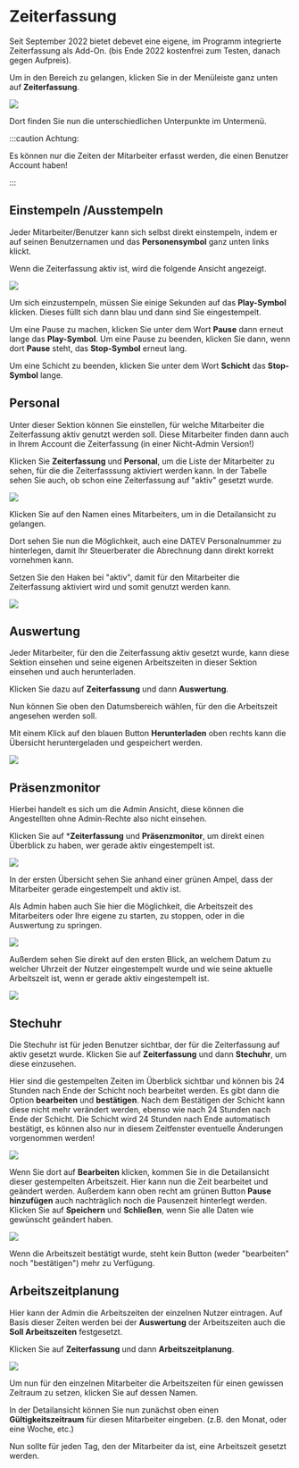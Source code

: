 # Zeiterfassung  

Seit September 2022 bietet debevet eine eigene, im Programm integrierte Zeiterfassung als Add-On. (bis Ende 2022 kostenfrei zum Testen,
danach gegen Aufpreis).

Um in den Bereich zu gelangen, klicken Sie in der Menüleiste ganz unten auf **Zeiterfassung**. 

![](../../static/img/dashboard/Zeiterfassung.png)

Dort finden Sie nun die unterschiedlichen Unterpunkte im Untermenü. 

:::caution Achtung: 

Es können nur die Zeiten der Mitarbeiter erfasst werden, die einen Benutzer Account haben!  

:::   

## Einstempeln /Ausstempeln  

Jeder Mitarbeiter/Benutzer kann sich selbst direkt einstempeln, indem er auf seinen Benutzernamen und das **Personensymbol** ganz unten links klickt.

Wenn die Zeiterfassung aktiv ist, wird die folgende Ansicht angezeigt.  

![](../../static/img/dashboard/einstempeln1.png)

Um sich einzustempeln, müssen Sie einige Sekunden auf das **Play-Symbol** klicken. Dieses füllt sich dann blau und dann sind Sie eingestempelt.

Um eine Pause zu machen, klicken Sie unter dem Wort **Pause** dann erneut lange das **Play-Symbol**. 
Um eine Pause zu beenden, klicken Sie dann, wenn dort **Pause** steht, das **Stop-Symbol** erneut lang. 

Um eine Schicht zu beenden, klicken Sie unter dem Wort **Schicht** das **Stop-Symbol** lange.

## Personal 

Unter dieser Sektion können Sie einstellen, für welche Mitarbeiter die Zeiterfassung aktiv genutzt werden soll. Diese
Mitarbeiter finden dann auch in Ihrem Account die Zeiterfassung (in einer Nicht-Admin Version!)

Klicken Sie **Zeiterfassung** und **Personal**, um die Liste der Mitarbeiter zu sehen, für die die Zeiterfasssung aktiviert werden kann.
In der Tabelle sehen Sie auch, ob schon eine Zeiterfassung auf "aktiv" gesetzt wurde.  

![](../../static/img/dashboard/zeiterfassung_personal1.png)  

Klicken Sie auf den Namen eines Mitarbeiters, um in die Detailansicht zu gelangen. 

Dort sehen Sie nun die Möglichkeit, auch eine DATEV Personalnummer zu hinterlegen, damit Ihr Steuerberater die Abrechnung dann direkt
korrekt vornehmen kann. 

Setzen Sie den Haken bei "aktiv", damit für den Mitarbeiter die Zeiterfassung aktiviert wird und somit genutzt werden kann.  

![](../../static/img/dashboard/zeiterfassung_personal2.png)  

## Auswertung  

Jeder Mitarbeiter, für den die Zeiterfassung aktiv gesetzt wurde, kann diese Sektion einsehen und seine eigenen Arbeitszeiten in 
dieser Sektion einsehen und auch herunterladen. 

Klicken Sie dazu auf **Zeiterfassung** und dann **Auswertung**. 

Nun können Sie oben den Datumsbereich wählen, für den die Arbeitszeit angesehen werden soll. 

Mit einem Klick auf den blauen Button **Herunterladen** oben rechts kann die Übersicht heruntergeladen und gespeichert werden.  

![](../../static/img/dashboard/zeiterfassung_auswertung1.png)  

## Präsenzmonitor  

Hierbei handelt es sich um die Admin Ansicht, diese können die Angestellten ohne Admin-Rechte also nicht einsehen. 

Klicken Sie auf ***Zeiterfassung** und **Präsenzmonitor**, um direkt einen Überblick zu haben, wer gerade aktiv eingestempelt ist. 

![](../../static/img/dashboard/zeiterfassung_praesenz1.png)

In der ersten Übersicht sehen Sie anhand einer grünen Ampel, dass der Mitarbeiter gerade eingestempelt und aktiv ist. 

Als Admin haben auch Sie hier die Möglichkeit, die Arbeitszeit des Mitarbeiters oder Ihre eigene zu starten, zu stoppen, 
oder in die Auswertung zu springen.   

![](../../static/img/dashboard/zeiterfassung_praesenz2.png)  

Außerdem sehen Sie direkt auf den ersten Blick, an welchem Datum zu welcher Uhrzeit der Nutzer eingestempelt wurde und wie seine aktuelle 
Arbeitszeit ist, wenn er gerade aktiv eingestempelt ist.  

![](../../static/img/dashboard/zeiterfassung_preasenz3.png)   

## Stechuhr  

Die Stechuhr ist für jeden Benutzer sichtbar, der für die Zeiterfassung auf aktiv gesetzt wurde. Klicken Sie auf 
**Zeiterfassung** und dann **Stechuhr**, um diese einzusehen.


Hier sind die gestempelten Zeiten im Überblick sichtbar und können bis 24 Stunden nach Ende der Schicht noch bearbeitet werden.
Es gibt dann die Option **bearbeiten** und **bestätigen**.
Nach dem Bestätigen der Schicht kann diese nicht mehr verändert werden, ebenso wie nach 24 Stunden nach Ende der Schicht. Die Schicht wird 
24 Stunden nach Ende automatisch bestätigt, es können also nur in diesem Zeitfenster eventuelle Änderungen vorgenommen werden!   

![](../../static/img/dashboard/zeiterfassung_stechuhr2.png)  

Wenn Sie dort auf **Bearbeiten** klicken, kommen Sie in die Detailansicht dieser gestempelten Arbeitszeit.
Hier kann nun die Zeit bearbeitet und geändert werden. Außerdem kann oben recht am grünen Button **Pause hinzufügen** auch nachträglich noch die
Pausenzeit hinterlegt werden. Klicken Sie auf **Speichern** und **Schließen**, wenn Sie alle Daten wie gewünscht geändert haben.

![](../../static/img/dashboard/zeiterfassung_stechuhr3.png)

Wenn die Arbeitszeit bestätigt wurde, steht kein Button (weder "bearbeiten" noch "bestätigen") mehr zu Verfügung.
 
## Arbeitszeitplanung  

Hier kann der Admin die Arbeitszeiten der einzelnen Nutzer eintragen. Auf Basis dieser Zeiten werden bei der **Auswertung** der 
Arbeitszeiten auch die **Soll Arbeitszeiten** festgesetzt. 

Klicken Sie auf **Zeiterfassung** und dann **Arbeitszeitplanung**.  

![](../../static/img/dashboard/zeiterfassung_arbeitszeit1.png)  

Um nun für den einzelnen Mitarbeiter die Arbeitszeiten für einen gewissen Zeitraum zu setzen, klicken Sie auf dessen Namen.

In der Detailansicht können Sie nun zunächst oben einen **Gültigkeitszeitraum** für diesen Mitarbeiter eingeben. (z.B. den Monat, oder eine Woche, etc.)   

Nun sollte für jeden Tag, den der Mitarbeiter da ist, eine Arbeitszeit gesetzt werden.




